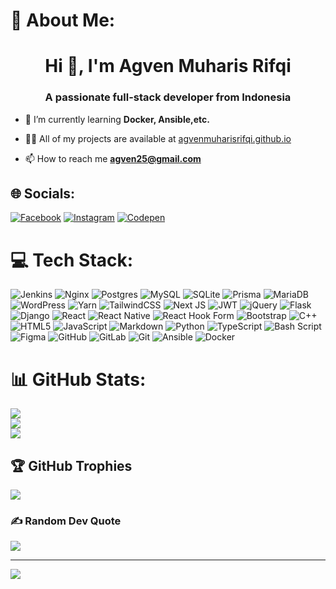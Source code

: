 # 💫 About Me:
<h1 align="center">Hi 👋, I'm Agven Muharis Rifqi</h1>
<h3 align="center">A passionate full-stack developer from Indonesia</h3>

- 🌱 I’m currently learning **Docker, Ansible,etc.**

- 👨‍💻 All of my projects are available at [agvenmuharisrifqi.github.io](https://agvenmuharisrifqi.github.io/)

- 📫 How to reach me **agven25@gmail.com**

## 🌐 Socials:
[![Facebook](https://img.shields.io/badge/Facebook-%231877F2.svg?style=flat&logo=Facebook&logoColor=white)](https://facebook.com/agvenmuharisrifqi)
[![Instagram](https://img.shields.io/badge/Instagram-%23E4405F.svg?style=flat&logo=Instagram&logoColor=white)](https://instagram.com/agvenmuharisrifqi)
[![Codepen](https://img.shields.io/badge/Codepen-000000?style=flat&logo=codepen&logoColor=white)](https://codepen.io/@agven99) 

# 💻 Tech Stack:
![Jenkins](https://img.shields.io/badge/jenkins-%232C5263.svg?style=plastic&logo=jenkins&logoColor=white) 
![Nginx](https://img.shields.io/badge/nginx-%23009639.svg?style=plastic&logo=nginx&logoColor=white) 
![Postgres](https://img.shields.io/badge/postgres-%23316192.svg?style=plastic&logo=postgresql&logoColor=white) 
![MySQL](https://img.shields.io/badge/mysql-4479A1.svg?style=plastic&logo=mysql&logoColor=white) 
![SQLite](https://img.shields.io/badge/sqlite-%2307405e.svg?style=plastic&logo=sqlite&logoColor=white) 
![Prisma](https://img.shields.io/badge/Prisma-3982CE?style=plastic&logo=Prisma&logoColor=white) 
![MariaDB](https://img.shields.io/badge/MariaDB-003545?style=plastic&logo=mariadb&logoColor=white) 
![WordPress](https://img.shields.io/badge/WordPress-%23117AC9.svg?style=plastic&logo=WordPress&logoColor=white) 
![Yarn](https://img.shields.io/badge/yarn-%232C8EBB.svg?style=plastic&logo=yarn&logoColor=white) 
![TailwindCSS](https://img.shields.io/badge/tailwindcss-%2338B2AC.svg?style=plastic&logo=tailwind-css&logoColor=white) 
![Next JS](https://img.shields.io/badge/Next-black?style=plastic&logo=next.js&logoColor=white) 
![JWT](https://img.shields.io/badge/JWT-black?style=plastic&logo=JSON%20web%20tokens) 
![jQuery](https://img.shields.io/badge/jquery-%230769AD.svg?style=plastic&logo=jquery&logoColor=white) 
![Flask](https://img.shields.io/badge/flask-%23000.svg?style=plastic&logo=flask&logoColor=white) 
![Django](https://img.shields.io/badge/django-%23092E20.svg?style=plastic&logo=django&logoColor=white) 
![React](https://img.shields.io/badge/react-%2320232a.svg?style=plastic&logo=react&logoColor=%2361DAFB) 
![React Native](https://img.shields.io/badge/react_native-%2320232a.svg?style=plastic&logo=react&logoColor=%2361DAFB) 
![React Hook Form](https://img.shields.io/badge/React%20Hook%20Form-%23EC5990.svg?style=plastic&logo=reacthookform&logoColor=white) 
![Bootstrap](https://img.shields.io/badge/bootstrap-%238511FA.svg?style=plastic&logo=bootstrap&logoColor=white) 
![C++](https://img.shields.io/badge/c++-%2300599C.svg?style=plastic&logo=c%2B%2B&logoColor=white) 
![HTML5](https://img.shields.io/badge/html5-%23E34F26.svg?style=plastic&logo=html5&logoColor=white) 
![JavaScript](https://img.shields.io/badge/javascript-%23323330.svg?style=plastic&logo=javascript&logoColor=%23F7DF1E) 
![Markdown](https://img.shields.io/badge/markdown-%23000000.svg?style=plastic&logo=markdown&logoColor=white) 
![Python](https://img.shields.io/badge/python-3670A0?style=plastic&logo=python&logoColor=ffdd54) 
![TypeScript](https://img.shields.io/badge/typescript-%23007ACC.svg?style=plastic&logo=typescript&logoColor=white) 
![Bash Script](https://img.shields.io/badge/bash_script-%23121011.svg?style=plastic&logo=gnu-bash&logoColor=white) 
![Figma](https://img.shields.io/badge/figma-%23F24E1E.svg?style=plastic&logo=figma&logoColor=white) 
![GitHub](https://img.shields.io/badge/github-%23121011.svg?style=plastic&logo=github&logoColor=white) 
![GitLab](https://img.shields.io/badge/gitlab-%23181717.svg?style=plastic&logo=gitlab&logoColor=white) 
![Git](https://img.shields.io/badge/git-%23F05033.svg?style=plastic&logo=git&logoColor=white) 
![Ansible](https://img.shields.io/badge/ansible-%231A1918.svg?style=plastic&logo=ansible&logoColor=white) 
![Docker](https://img.shields.io/badge/docker-%230db7ed.svg?style=plastic&logo=docker&logoColor=white)

# 📊 GitHub Stats:
![](https://github-readme-stats.vercel.app/api?username=agvenmuharisrifqi&theme=dark&hide_border=false&include_all_commits=true&count_private=true)<br/>
![](https://github-readme-streak-stats.herokuapp.com/?user=agvenmuharisrifqi&theme=dark&hide_border=false)<br/>
![](https://github-readme-stats.vercel.app/api/top-langs/?username=agvenmuharisrifqi&theme=dark&hide_border=false&include_all_commits=true&count_private=true&layout=compact)

## 🏆 GitHub Trophies
![](https://github-profile-trophy.vercel.app/?username=agvenmuharisrifqi&theme=radical&no-frame=false&no-bg=true&margin-w=4)

### ✍️ Random Dev Quote
![](https://quotes-github-readme.vercel.app/api?type=horizontal&theme=radical)

---
[![](https://visitcount.itsvg.in/api?id=agvenmuharisrifqi&icon=0&color=0)](https://visitcount.itsvg.in)

<!-- Proudly created with GPRM ( https://gprm.itsvg.in ) -->
